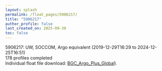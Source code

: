 ```yaml
---
layout: splash
permalink: /float_pages/5906217/
title: "5906217"
author_profile: false
last_created_on: 2025-09-30
toc: false
---
```

 
5906217: UW, SOCCOM, Argo equivalent (2019-12-29T16:29 to 2024-12-25T16:51)\
178 profiles completed\
Individual float file download: [BGC_Argo_Plus_Global](https://ftp.soest.hawaii.edu/bgc_argo_plus/Individual_Floats/outliers_removed/5906217_Sprof_processed.nc)\
